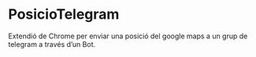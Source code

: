 # PosicioTelegram

Extendió de Chrome per enviar una posició del google maps a un grup de telegram a través d’un Bot.